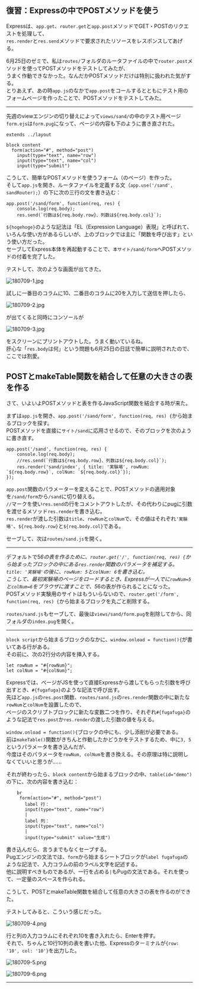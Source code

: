 ## 復習：Expressの中でPOSTメソッドを使う

Expressは、`app.get`、`router.get`と`app.post`メソッドでGET・POSTのリクエストを処理して、  
`res.render`と`res.send`メソッドで要求されたリソースをレスポンスしてあげる。

6月25日のゼミで、私は`routes/`フォルダのルータファイルの中で`router.post`メソッドを使ってPOSTメソッドをテストしてみたが、  
うまく作動できなかった。なんだかPOSTメソッドだけは特別に扱われた気がする。  
とりあえず、あの時`app.js`のなかで`app.post`をコールするとともにテスト用のフォームページを作ったことで、POSTメソッドをテストしてみた。

***

先週のviewエンジンの切り替えによって`views/sand/`の中のテスト用ページ`form.ejs`は`form.pug`になって、ページの内容も下のように書き直された。

```
extends ../layout

block content
  form(action="#", method="post")
    input(type="text", name="row")
    input(type="text", name="col")
    input(type="submit")
```

こうして、簡単なPOSTメソッドを使うフォーム（のページ）を作った。  
そして`app.js`を開き、ルータファイルを定義する文（`app.use('/sand', sandRouter);`）の下に次の三行の文を書き込む：

```
app.post('/sand/form', function(req, res) {
    console.log(req.body);
    res.send(`行数は${req.body.row}、列数は${req.body.col}`);
```

`${hogehoge}`のような記法は「EL（Expression Language）表現」と呼ばれて、いろんな使い方があるらしいが、上のブロックでは主に「関数を呼び出す」という使い方だった。  
セーブしてExpress本体を再起動することで、`本サイト/sand/form`へPOSTメソッドの付着を完了した。

テストして、次のような画面が出てきた。

![180709-1.jpg][1]

試しに一番目のコラムに10、二番目のコラムに20を入力して送信を押したら、

![180709-2.jpg][2]

が出てくると同時にコンソールが

![180709-3.jpg][3]

をスクリーンにプリントアウトした。うまく動いているね。  
肝心な「`res.body`は何」という問題も6月25日の日誌で簡単に説明されたので、ここでは割愛。

## POSTとmakeTable関数を結合して任意の大きさの表を作る

さて、いよいよPOSTメソッドと表を作るJavaScript関数を結合する時が来た。

まずは`app.js`を開き、`app.post('/sand/form', function(req, res) {`から始まるブロックを探す。  
POSTメソッドを直接に`サイト/sand`に応用させるので、そのブロックを次のように書き直す。

```
app.post('/sand', function(req, res) {
    console.log(req.body);
    //res.send(`行数は${req.body.row}、列数は${req.body.col}`);
    res.render('sand/index', { title: '実験場', rowNum: `${req.body.row}`, colNum: `${req.body.col}`});
});
```

`app.post`関数のパラメーターを変えることで、POSTメソッドの適用対象を`/sand/form`から`/sand`に切り替える。  
`//`マークを使い`res.send`の行をコメントアウトしたが、その代わりにpugに引数を渡せるメソッド`res.render`を書き込む。  
`res.render`が渡した引数は`title`、`rowNum`と`colNum`で、その値はそれぞれ`'実験場'`、`${req.body.row}`と`${req.body.col}`である。

セーブして、次は`routes/sand.js`を開く。

***

デフォルトで5*6の表を作るために、`router.get('/', function(req, res) {`から始まったブロックの中にある`res.render`関数のパラメータを補足する。  
`title: '実験場'`の後に、`rowNum: 5`と`colNum: 6`を書き込む。  
こうして、最初実験場のページをロードするとき、Expressが一人でに`rowNum=5`と`colNum=6`をブラウザに渡すことで、5*6の表が作られることになった。  
POSTメソッド実験用のサイトはもういらないので、`router.get('/form', function(req, res) {`から始まるブロックを丸ごと削除する。

`routes/sand.js`もセーブして、最後は`views/sand/form.pug`を削除してから、同フォルダの`index.pug`を開く。

***

`block script`から始まるブロックのなかに、`window.onload = function(){`が書いてある行がある。  
その前に、次の2行分の内容を挿入する。

```
let rowNum = "#{rowNum}";
let colNum = "#{colNum}";
```

Expressでは、ページがJSを使って直接Expressから渡してもらった引数を呼び出すとき、`#{fugafuga}`のような記法で呼び出す。  
先ほど`app.js`の`res.post`関数、`routes/sand.js`の`res.render`関数の中に新たな`rowNum`と`colNum`を設置したので、  
ページのスクリプトブロックに新たな変数二つを作り、それぞれ`#{fugafuga}`のような記法で`res.post`か`res.render`の渡した引数の値を与える。

`window.onload = function(){`ブロックの中にも、少し添削が必要である。  
前は`makeTable()`関数がきちんと作動したかどうかをテストするため、中に`3, 5`というパラメータを書き込んだが、  
今度はそのパラメータを`rowNum, colNum`を書き換える。その原理は特に説明しなくていいと思うが……

それが終わったら、`block content`から始まるブロックの中、`table(id="demo")`の下に、次の内容を書き込む：

```
    br
     form(action="#", method="post")
       label 行：
       input(type="text", name="row")
       | 
       label 列：
       input(type="text", name="col")
       | 
       input(type="submit" value="生成")
```

書き込んだら、言うまでもなくセーブする。  
Pugエンジンの文法では、`form`から始まるシートブロックが`label fugafuga`のような記法で、入力コラムの前のラベル文字を記述する。  
他に説明すべきものであるが、一行を占める`|`もPugの文法である。それを使って、一定量のスペースを作られる。

こうして、POSTとmakeTable関数を結合して任意の大きさの表を作るのができた。

テストしてみると、こういう感じだった。

![180709-4.png][4]

行と列の入力コラムにそれぞれ10を書き入れたら、Enterを押す。  
それで、ちゃんと10行10列の表を書いた他、Expressのターミナルが`{row: '10', col: '10'}`を出力した。

![180709-5.png][5]

![180709-6.png][6]

***


[1]: /images/180709-1.jpg "1"
[2]: /images/180709-2.jpg "2"
[3]: /images/180709-3.jpg "3"
[4]: /images/180709-4.png "4"
[5]: /images/180709-5.png "5"
[6]: /images/180709-6.png "6"
